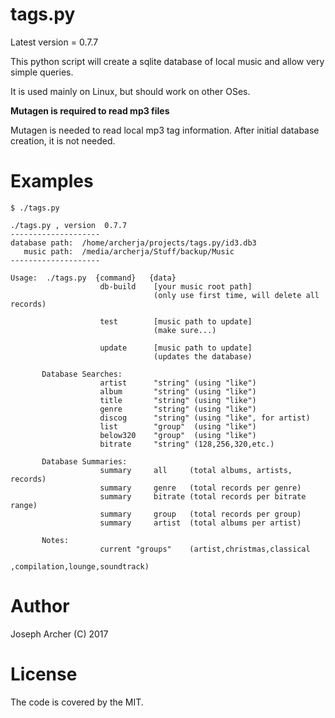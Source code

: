 tags.py
=======

Latest version = 0.7.7

This python script will create a sqlite database of local music and allow very simple queries.

It is used mainly on Linux, but should work on other OSes.

**Mutagen is required to read mp3 files**

Mutagen is needed to read local mp3 tag information. After initial database creation, it is not needed.

Examples
=======

```
$ ./tags.py 

./tags.py , version  0.7.7
--------------------
database path:  /home/archerja/projects/tags.py/id3.db3
   music path:  /media/archerja/Stuff/backup/Music
--------------------

Usage:  ./tags.py  {command}   {data}
                    db-build    [your music root path]
                                (only use first time, will delete all records)

                    test        [music path to update]
                                (make sure...)

                    update      [music path to update]
                                (updates the database)

       Database Searches:
                    artist      "string" (using "like")
                    album       "string" (using "like")
                    title       "string" (using "like")
                    genre       "string" (using "like")
                    discog      "string" (using "like", for artist)
                    list        "group"  (using "like")
                    below320    "group"  (using "like")
                    bitrate     "string" (128,256,320,etc.)

       Database Summaries:
                    summary     all     (total albums, artists, records)
                    summary     genre   (total records per genre)
                    summary     bitrate (total records per bitrate range)
                    summary     group   (total records per group)
                    summary     artist  (total albums per artist)

       Notes:
                    current "groups"    (artist,christmas,classical
                                          ,compilation,lounge,soundtrack)

```



Author
======

Joseph Archer (C) 2017


License
=======

The code is covered by the MIT.
